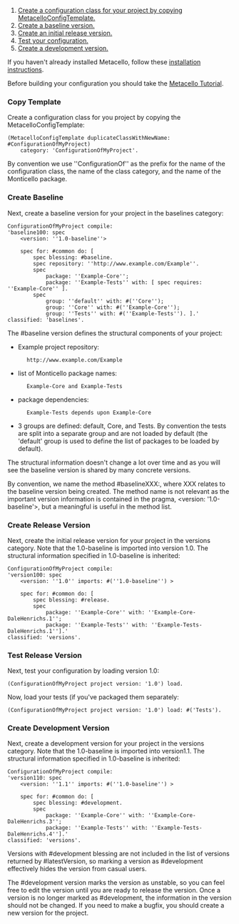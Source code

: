   1. [Create a configuration class for your project by copying MetacelloConfigTemplate.](CreateMetacelloConfiguration#Copy_Template.md)
  1. [Create a baseline version.](CreateMetacelloConfiguration#Create_Baseline.md)
  1. [Create an initial release version.](CreateMetacelloConfiguration#Create_Release_Version.md)
  1. [Test your configuration.](CreateMetacelloConfiguration#Test_Release_Version.md)
  1. [Create a development version.](CreateMetacelloConfiguration#Create_Development_Version.md)

If you haven't already installed Metacello, follow these [installation instructions](DownloadMetacello.md).

Before building your configuration you should take the [Metacello Tutorial](Tutorial.md).
### Copy Template ###
Create a configuration class for you project by copying the MetacelloConfigTemplate:
```
(MetacelloConfigTemplate duplicateClassWithNewName: #ConfigurationOfMyProject)
	category: 'ConfigurationOfMyProject'.
```
By convention we use ''ConfigurationOf'' as the prefix for the name of the configuration class, the name of the class category, and the name of the Monticello package.
### Create Baseline ###
Next, create a baseline version for your project in the baselines category:
```
ConfigurationOfMyProject compile:
'baseline100: spec 
	<version: ''1.0-baseline''>
	
	spec for: #common do: [
		spec blessing: #baseline.
		spec repository: ''http://www.example.com/Example''.	
		spec 
			package: ''Example-Core'';
			package: ''Example-Tests'' with: [ spec requires: ''Example-Core'' ].
		spec
			group: ''default'' with: #(''Core'');
			group: ''Core'' with: #(''Example-Core'');
			group: ''Tests'' with: #(''Example-Tests''). ].'
classified: 'baselines'.
```
The #baseline version defines the structural components of your project:
  * Example project repository:
```
      http://www.example.com/Example
```
  * list of Monticello package names:
```
      Example-Core and Example-Tests
```
  * package dependencies:
```
      Example-Tests depends upon Example-Core
```
  * 3 groups are defined: default, Core, and Tests. By convention the tests are split into a separate group and are not loaded by default (the 'default' group is used to define the list of packages to be loaded by default).

The structural information doesn't change a lot over time and as you will see the baseline version is shared by many concrete versions.

By convention, we name the method #baselineXXX:, where XXX relates to the baseline version being created. The method name is not relevant as the important version information is contained in the pragma, <version: '1.0-baseline'>, but a meaningful is useful in the method list.
### Create Release Version ###
Next, create the initial release version for your project in the versions category. Note that the 1.0-baseline is imported into version 1.0. The structural information specified in 1.0-baseline is inherited:
```
ConfigurationOfMyProject compile:
'version100: spec 
	<version: ''1.0'' imports: #(''1.0-baseline'') >
	
	spec for: #common do: [
		spec blessing: #release.
		spec 
			package: ''Example-Core'' with: ''Example-Core-DaleHenrichs.1'';
			package: ''Example-Tests'' with: ''Example-Tests-DaleHenrichs.1''].'
classified: 'versions'.
```
### Test Release Version ###
Next, test your configuration by loading version 1.0:
```
(ConfigurationOfMyProject project version: '1.0') load.
```
Now, load your tests (if you've packaged them separately:
```
(ConfigurationOfMyProject project version: '1.0') load: #('Tests').
```
### Create Development Version ###
Next, create a development version for your project in the versions category. Note that the 1.0-baseline is imported into version1.1. The structural information specified in 1.0-baseline is inherited:
```
ConfigurationOfMyProject compile:
'version110: spec 
	<version: ''1.1'' imports: #(''1.0-baseline'') >
	
	spec for: #common do: [
		spec blessing: #development.
		spec 
			package: ''Example-Core'' with: ''Example-Core-DaleHenrichs.3'';
			package: ''Example-Tests'' with: ''Example-Tests-DaleHenrichs.4''].'
classified: 'versions'.
```
Versions with #development blessing are not included in the list of versions returned by #latestVersion, so marking a version as #development effectively hides the version from casual users.

The #development version marks the version as unstable, so you can feel free to edit the version until you are ready to release the version. Once a version is no longer marked as #development, the information in the version should not be changed. If you need to make a bugfix, you should create a new version for the project.